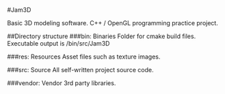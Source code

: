 #Jam3D

Basic 3D modeling software. C++ / OpenGL programming practice project.

##Directory structure
###bin: Binaries
Folder for cmake build files. Executable output is /bin/src/Jam3D

###res: Resources
Asset files such as texture images.

###src: Source
All self-written project source code.

###vendor: Vendor
3rd party libraries.
